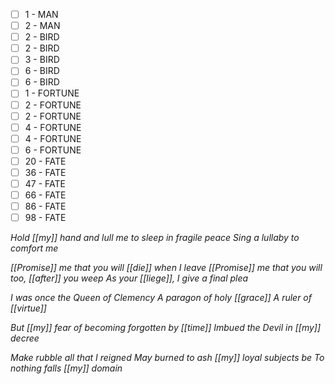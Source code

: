 
- [ ] 1 - MAN
- [ ] 2 - MAN
- [ ] 2 - BIRD
- [ ] 2 - BIRD
- [ ] 3 - BIRD
- [ ] 6 - BIRD
- [ ] 6 - BIRD
- [ ] 1 - FORTUNE
- [ ] 2 - FORTUNE
- [ ] 2 - FORTUNE
- [ ] 4 - FORTUNE
- [ ] 4 - FORTUNE
- [ ] 6 - FORTUNE
- [ ] 20 - FATE
- [ ] 36 - FATE
- [ ] 47 - FATE
- [ ] 66 - FATE
- [ ] 86 - FATE
- [ ] 98 - FATE

*Hold [[my]] hand and lull me to sleep in fragile peace
Sing a lullaby to comfort me*

*[[Promise]] me that you will [[die]] when I leave
[[Promise]] me that you will too, [[after]] you weep*
*As your [[liege]], I give a final plea*

*I was once the Queen of Clemency*
*A paragon of holy [[grace]]*
*A ruler of [[virtue]]*

*But [[my]] fear of becoming forgotten by [[time]]*
*Imbued the Devil in [[my]] decree*

*Make rubble all that I reigned*
*May burned to ash [[my]] loyal subjects be*
*To nothing falls [[my]] domain*

